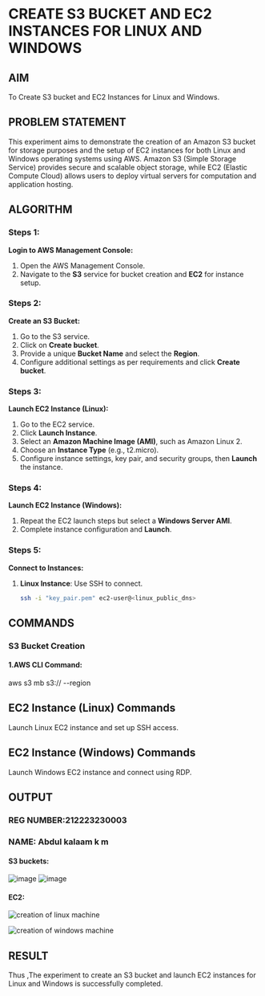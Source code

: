  # CREATE S3 BUCKET AND EC2 INSTANCES FOR LINUX AND WINDOWS
  ## AIM
To Create S3 bucket and EC2 Instances for Linux and Windows.

## PROBLEM STATEMENT
This experiment aims to demonstrate the creation of an Amazon S3 bucket for storage purposes and the setup of EC2 instances for both Linux and Windows operating systems using AWS. Amazon S3 (Simple Storage Service) provides secure and scalable object storage, while EC2 (Elastic Compute Cloud) allows users to deploy virtual servers for computation and application hosting.

## ALGORITHM
### Steps 1:
 **Login to AWS Management Console:**
1. Open the AWS Management Console.
2. Navigate to the **S3** service for bucket creation and **EC2** for instance setup.

 ### Steps 2:
**Create an S3 Bucket:**
1. Go to the S3 service.
2. Click on **Create bucket**.
3. Provide a unique **Bucket Name** and select the **Region**.
4. Configure additional settings as per requirements and click **Create bucket**.
 
 ### Steps 3:
 **Launch EC2 Instance (Linux):**
1. Go to the EC2 service.
2. Click **Launch Instance**.
3. Select an **Amazon Machine Image (AMI)**, such as Amazon Linux 2.
4. Choose an **Instance Type** (e.g., t2.micro).
5. Configure instance settings, key pair, and security groups, then **Launch** the instance.

 ### Steps 4:
 **Launch EC2 Instance (Windows):**
1. Repeat the EC2 launch steps but select a **Windows Server AMI**.
2. Complete instance configuration and **Launch**.
 
 ### Steps 5:
 **Connect to Instances:**
1. **Linux Instance**: Use SSH to connect.
   ```bash
   ssh -i "key_pair.pem" ec2-user@<linux_public_dns>

## COMMANDS

### S3 Bucket Creation
#### 1.AWS CLI Command:
aws s3 mb s3://<your-bucket-name> --region <your-region>
## EC2 Instance (Linux) Commands
Launch Linux EC2 instance and set up SSH access.
## EC2 Instance (Windows) Commands
Launch Windows EC2 instance and connect using RDP.

## OUTPUT
### REG NUMBER:212223230003
### NAME: Abdul kalaam k m

#### S3 buckets:
![image](https://github.com/user-attachments/assets/2320b883-64b8-45e4-aa70-cb3499a029d4)
![image](https://github.com/user-attachments/assets/25559cac-fc7f-4ef6-a1be-16dbc8775267)


#### EC2:
![creation of linux machine](https://github.com/user-attachments/assets/1690bd8a-bf80-40a3-94f0-5cb249834f79)

![creation of windows machine](https://github.com/user-attachments/assets/68bf1fc0-31da-4fe3-965c-93b5eeede6db)


 
## RESULT
 Thus ,The experiment to create an S3 bucket and launch EC2 instances for Linux and Windows is successfully completed.

  


